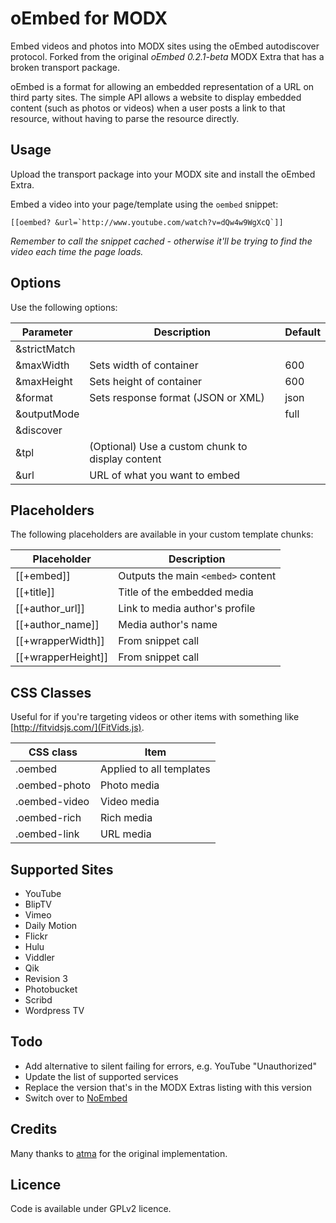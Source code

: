 # oEmbed for MODX

Embed videos and photos into MODX sites using the oEmbed autodiscover protocol. Forked from the original *oEmbed 0.2.1-beta* MODX Extra that has a broken transport package.

oEmbed is a format for allowing an embedded representation of a URL on third party sites. The simple API allows a website to display embedded content (such as photos or videos) when a user posts a link to that resource, without having to parse the resource directly.

## Usage

Upload the transport package into your MODX site and install the oEmbed Extra.

Embed a video into your page/template using the `oembed` snippet:

```
[[oembed? &url=`http://www.youtube.com/watch?v=dQw4w9WgXcQ`]]
```

*Remember to call the snippet cached - otherwise it'll be trying to find the video each time the page loads.*

## Options

Use the following options:

|Parameter|Description|Default|
|---------|-----------|-------|
|&strictMatch|||
|&maxWidth|Sets width of container|600|
|&maxHeight|Sets height of container|600|
|&format|Sets response format (JSON or XML)|json|
|&outputMode||full|
|&discover|||
|&tpl|(Optional) Use a custom chunk to display content||
|&url|URL of what you want to embed||

## Placeholders

The following placeholders are available in your custom template chunks:

|Placeholder|Description|
|-----------|-----------|
|[[+embed]]|Outputs the main `<embed>` content|
|[[+title]]|Title of the embedded media|
|[[+author_url]]|Link to media author's profile|
|[[+author_name]]|Media author's name|
|[[+wrapperWidth]]|From snippet call|
|[[+wrapperHeight]]|From snippet call|

## CSS Classes

Useful for if you're targeting videos or other items with something like [http://fitvidsjs.com/](FitVids.js).

|CSS class|Item|
|---------|----|
|.oembed|Applied to all templates|
|.oembed-photo|Photo media|
|.oembed-video|Video media|
|.oembed-rich|Rich media|
|.oembed-link|URL media|

## Supported Sites

* YouTube
* BlipTV
* Vimeo
* Daily Motion
* Flickr
* Hulu
* Viddler
* Qik
* Revision 3
* Photobucket
* Scribd
* Wordpress TV

## Todo

* Add alternative to silent failing for errors, e.g. YouTube "Unauthorized"
* Update the list of supported services
* Replace the version that's in the MODX Extras listing with this version
* Switch over to [NoEmbed](http://www.noembed.com)

## Credits

Many thanks to [atma](http://modx.com/extras/author/atma) for the original implementation.

## Licence

Code is available under GPLv2 licence.
